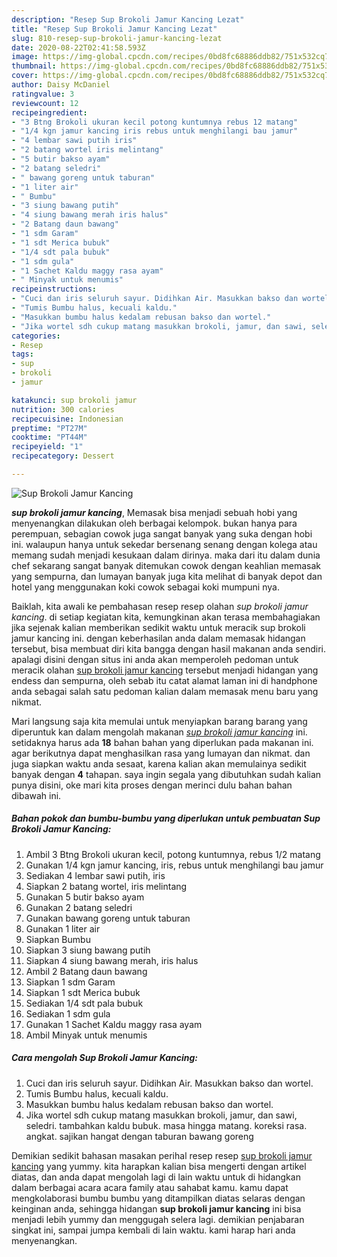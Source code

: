 ```yaml
---
description: "Resep Sup Brokoli Jamur Kancing Lezat"
title: "Resep Sup Brokoli Jamur Kancing Lezat"
slug: 810-resep-sup-brokoli-jamur-kancing-lezat
date: 2020-08-22T02:41:58.593Z
image: https://img-global.cpcdn.com/recipes/0bd8fc68886ddb82/751x532cq70/sup-brokoli-jamur-kancing-foto-resep-utama.jpg
thumbnail: https://img-global.cpcdn.com/recipes/0bd8fc68886ddb82/751x532cq70/sup-brokoli-jamur-kancing-foto-resep-utama.jpg
cover: https://img-global.cpcdn.com/recipes/0bd8fc68886ddb82/751x532cq70/sup-brokoli-jamur-kancing-foto-resep-utama.jpg
author: Daisy McDaniel
ratingvalue: 3
reviewcount: 12
recipeingredient:
- "3 Btng Brokoli ukuran kecil potong kuntumnya rebus 12 matang"
- "1/4 kgn jamur kancing iris rebus untuk menghilangi bau jamur"
- "4 lembar sawi putih iris"
- "2 batang wortel iris melintang"
- "5 butir bakso ayam"
- "2 batang seledri"
- " bawang goreng untuk taburan"
- "1 liter air"
- " Bumbu"
- "3 siung bawang putih"
- "4 siung bawang merah iris halus"
- "2 Batang daun bawang"
- "1 sdm Garam"
- "1 sdt Merica bubuk"
- "1/4 sdt pala bubuk"
- "1 sdm gula"
- "1 Sachet Kaldu maggy rasa ayam"
- " Minyak untuk menumis"
recipeinstructions:
- "Cuci dan iris seluruh sayur. Didihkan Air. Masukkan bakso dan wortel."
- "Tumis Bumbu halus, kecuali kaldu."
- "Masukkan bumbu halus kedalam rebusan bakso dan wortel."
- "Jika wortel sdh cukup matang masukkan brokoli, jamur, dan sawi, seledri. tambahkan kaldu bubuk. masa hingga matang. koreksi rasa. angkat. sajikan hangat dengan taburan bawang goreng"
categories:
- Resep
tags:
- sup
- brokoli
- jamur

katakunci: sup brokoli jamur 
nutrition: 300 calories
recipecuisine: Indonesian
preptime: "PT27M"
cooktime: "PT44M"
recipeyield: "1"
recipecategory: Dessert

---
```



![Sup Brokoli Jamur Kancing](https://img-global.cpcdn.com/recipes/0bd8fc68886ddb82/751x532cq70/sup-brokoli-jamur-kancing-foto-resep-utama.jpg)

<b><i>sup brokoli jamur kancing</i></b>, Memasak bisa menjadi sebuah hobi yang menyenangkan dilakukan oleh berbagai kelompok. bukan hanya para perempuan, sebagian cowok juga sangat banyak yang suka dengan hobi ini. walaupun hanya untuk sekedar bersenang senang dengan kolega atau memang sudah menjadi kesukaan dalam dirinya. maka dari itu dalam dunia chef sekarang sangat banyak ditemukan cowok dengan keahlian memasak yang sempurna, dan lumayan banyak juga kita melihat di banyak depot dan hotel yang menggunakan koki cowok sebagai koki mumpuni nya.

Baiklah, kita awali ke pembahasan resep resep olahan <i>sup brokoli jamur kancing</i>. di setiap kegiatan kita, kemungkinan akan terasa membahagiakan jika sejenak kalian memberikan sedikit waktu untuk meracik sup brokoli jamur kancing ini. dengan keberhasilan anda dalam memasak hidangan tersebut, bisa membuat diri kita bangga dengan hasil makanan anda sendiri. apalagi disini dengan situs ini anda akan memperoleh pedoman untuk meracik olahan <u>sup brokoli jamur kancing</u> tersebut menjadi hidangan yang endess dan sempurna, oleh sebab itu catat alamat laman ini di handphone anda sebagai salah satu pedoman kalian dalam memasak menu baru yang nikmat.




Mari langsung saja kita memulai untuk menyiapkan barang barang yang diperuntuk kan dalam mengolah makanan <u><i>sup brokoli jamur kancing</i></u> ini. setidaknya harus ada <b>18</b> bahan bahan yang diperlukan pada makanan ini. agar berikutnya dapat menghasilkan rasa yang lumayan dan nikmat. dan juga siapkan waktu anda sesaat, karena kalian akan memulainya sedikit banyak dengan <b>4</b> tahapan. saya ingin segala yang dibutuhkan sudah kalian punya disini, oke mari kita proses dengan merinci dulu bahan bahan dibawah ini.

<!--inarticleads1-->

##### Bahan pokok dan bumbu-bumbu yang diperlukan untuk pembuatan Sup Brokoli Jamur Kancing:

1. Ambil 3 Btng Brokoli ukuran kecil, potong kuntumnya, rebus 1/2 matang
1. Gunakan 1/4 kgn jamur kancing, iris, rebus untuk menghilangi bau jamur
1. Sediakan 4 lembar sawi putih, iris
1. Siapkan 2 batang wortel, iris melintang
1. Gunakan 5 butir bakso ayam
1. Gunakan 2 batang seledri
1. Gunakan  bawang goreng untuk taburan
1. Gunakan 1 liter air
1. Siapkan  Bumbu
1. Siapkan 3 siung bawang putih
1. Siapkan 4 siung bawang merah, iris halus
1. Ambil 2 Batang daun bawang
1. Siapkan 1 sdm Garam
1. Siapkan 1 sdt Merica bubuk
1. Sediakan 1/4 sdt pala bubuk
1. Sediakan 1 sdm gula
1. Gunakan 1 Sachet Kaldu maggy rasa ayam
1. Ambil  Minyak untuk menumis




<!--inarticleads2-->

##### Cara mengolah Sup Brokoli Jamur Kancing:

1. Cuci dan iris seluruh sayur. Didihkan Air. Masukkan bakso dan wortel.
1. Tumis Bumbu halus, kecuali kaldu.
1. Masukkan bumbu halus kedalam rebusan bakso dan wortel.
1. Jika wortel sdh cukup matang masukkan brokoli, jamur, dan sawi, seledri. tambahkan kaldu bubuk. masa hingga matang. koreksi rasa. angkat. sajikan hangat dengan taburan bawang goreng




Demikian sedikit bahasan masakan perihal resep resep <u>sup brokoli jamur kancing</u> yang yummy. kita harapkan kalian bisa mengerti dengan artikel diatas, dan anda dapat mengolah lagi di lain waktu untuk di hidangkan dalam berbagai acara acara family atau sahabat kamu. kamu dapat mengkolaborasi bumbu bumbu yang ditampilkan diatas selaras dengan keinginan anda, sehingga hidangan <b>sup brokoli jamur kancing</b> ini bisa menjadi lebih yummy dan menggugah selera lagi. demikian penjabaran singkat ini, sampai jumpa kembali di lain waktu. kami harap hari anda menyenangkan.

